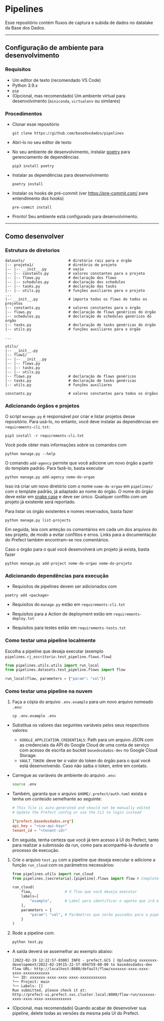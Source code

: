 # Pipelines

Esse repositório contém fluxos de captura e subida de dados no datalake da Base dos Dados.

---

## Configuração de ambiente para desenvolvimento

### Requisitos

- Um editor de texto (recomendado VS Code)
- Python 3.9.x
- `pip`
- (Opcional, mas recomendado) Um ambiente virtual para desenvolvimento (`miniconda`, `virtualenv` ou similares)

### Procedimentos

- Clonar esse repositório

  ```
  git clone https://github.com/basedosdados/pipelines
  ```

- Abrí-lo no seu editor de texto

- No seu ambiente de desenvolvimento, instalar [poetry](https://python-poetry.org/) para gerenciamento de dependências

    ```
    pip3 install poetry
    ```

- Instalar as dependências para desenvolvimento

    ```
    poetry install
    ```

- Instalar os hooks de pré-commit (ver https://pre-commit.com/ para entendimento dos hooks)

    ```
    pre-commit install
    ```

- Pronto! Seu ambiente está configurado para desenvolvimento.

---

## Como desenvolver

### Estrutura de diretorios

```
datasets/                    # diretório raiz para o órgão
|-- projeto1/                # diretório de projeto
|-- |-- __init__.py          # vazio
|-- |-- constants.py         # valores constantes para o projeto
|-- |-- flows.py             # declaração dos flows
|-- |-- schedules.py         # declaração dos schedules
|-- |-- tasks.py             # declaração das tasks
|-- |-- utils.py             # funções auxiliares para o projeto
...
|-- __init__.py              # importa todos os flows de todos os projetos
|-- constants.py             # valores constantes para o órgão
|-- flows.py                 # declaração de flows genéricos do órgão
|-- schedules.py             # declaração de schedules genéricos do órgão
|-- tasks.py                 # declaração de tasks genéricas do órgão
|-- utils.py                 # funções auxiliares para o órgão

...

utils/
|-- __init__.py
|-- flow1/
|-- |-- __init__.py
|-- |-- flows.py
|-- |-- tasks.py
|-- |-- utils.py
|-- flows.py                 # declaração de flows genéricos
|-- tasks.py                 # declaração de tasks genéricas
|-- utils.py                 # funções auxiliares

constants.py                 # valores constantes para todos os órgãos

```

### Adicionando órgãos e projetos

O script `manage.py` é responsável por criar e listar projetos desse repositório. Para usá-lo, no entanto, você deve instalar as dependências em `requirements-cli.txt`:

```
pip3 install -r requirements-cli.txt
```

Você pode obter mais informações sobre os comandos com

```
python manage.py --help
```

O comando `add-agency` permite que você adicione um novo órgão a partir do template padrão. Para fazê-lo, basta executar

```
python manage.py add-agency nome-do-orgao
```

Isso irá criar um novo diretório com o nome `nome-do-orgao` em `pipelines/` com o template padrão, já adaptado ao nome do órgão. O nome do órgão deve estar em [snake case](https://en.wikipedia.org/wiki/Snake_case) e deve ser único. Qualquer conflito com um projeto já existente será reportado.

Para listar os órgão existentes e nomes reservados, basta fazer

```
python manage.py list-projects
```

Em seguida, leia com anteção os comentários em cada um dos arquivos do seu projeto, de modo a evitar conflitos e erros.
Links para a documentação do Prefect também encontram-se nos comentários.

Caso o órgão para o qual você desenvolverá um projeto já exista, basta fazer

```
python manage.py add-project nome-do-orgao nome-do-projeto
```

### Adicionando dependências para execução

- Requisitos de pipelines devem ser adicionados com

```
poetry add <package>
```

- Requisitos do `manage.py` estão em `requirements-cli.txt`

- Requisitos para a Action de deployment estão em `requirements-deploy.txt`

- Requisitos para testes estão em `requirements-tests.txt`

### Como testar uma pipeline localmente

Escolha a pipeline que deseja executar (exemplo `pipelines.rj_escritorio.test_pipeline.flows.flow`)

```py
from pipelines.utils.utils import run_local
from pipelines.datasets.test_pipeline.flows import flow

run_local(flow, parameters = {"param": "val"})
```

### Como testar uma pipeline na nuvem

1. Faça a cópia do arquivo `.env.example` para um novo arquivo nomeado `.env`:

    ```
    cp .env.example .env
    ```

* Substitua os valores das seguintes variáveis pelos seus respectivos valores:
  - `GOOGLE_APPLICATION_CREDENTIALS`: Path para um arquivo JSON com as credenciais da API do Google Cloud
    de uma conta de serviço com acesso de escrita ao bucket `basedosdados-dev` no Google Cloud Storage.
  - `VAULT_TOKEN`: deve ter o valor do token do órgão para o qual você está desenvolvendo. Caso não saiba o token, entre em contato.

* Carregue as variáveis de ambiente do arquivo `.env`:

    ```sh
    source .env
    ```

* Também, garanta que o arquivo `$HOME/.prefect/auth.toml` exista e tenha um conteúdo semelhante ao seguinte:

    ```toml
    # This file is auto-generated and should not be manually edited
    # Update the Prefect config or use the CLI to login instead

    ["prefect.basedosdados.org"]
    api_key = "<sua-api-key>"
    tenant_id = "<tenant-id>"
    ```

- Em seguida, tenha certeza que você já tem acesso à UI do Prefect, tanto para realizar a submissão da run, como para acompanhá-la durante o processo de execução.

1. Crie o arquivo `test.py` com a pipeline que deseja executar e adicione a função `run_cloud` com os parâmetros necessários:

    ```py
    from pipelines.utils import run_cloud
    from pipelines.[secretaria].[pipeline].flows import flow # Complete com as infos da sua pipeline

    run_cloud(
        flow,               # O flow que você deseja executar
        labels=[
            "example",      # Label para identificar o agente que irá executar a pipeline (ex: basedosdados-dev)
        ],
        parameters = {
            "param": "val", # Parâmetros que serão passados para a pipeline (opcional)
        }
    )
    ```

2. Rode a pipeline com:

    ```sh
    python test.py
    ```

- A saída deverá se assemelhar ao exemplo abaixo:

    ```
    [2022-02-19 12:22:57-0300] INFO - prefect.GCS | Uploading xxxxxxxx-development/2022-02-19t15-22-57-694759-00-00 to basedosdados-dev
    Flow URL: http://localhost:8080/default/flow/xxxxxxx-xxxx-xxxx-xxxx-xxxxxxxxxxxx
    └── ID: xxxxxxx-xxxx-xxxx-xxxx-xxxxxxxxxxxx
    └── Project: main
    └── Labels: []
    Run submitted, please check it at:
    http://prefect-ui.prefect.svc.cluster.local:8080/flow-run/xxxxxxx-xxxx-xxxx-xxxx-xxxxxxxxxxxx
    ```

- (Opcional, mas recomendado) Quando acabar de desenvolver sua pipeline, delete todas as versões da mesma pela UI do Prefect.
